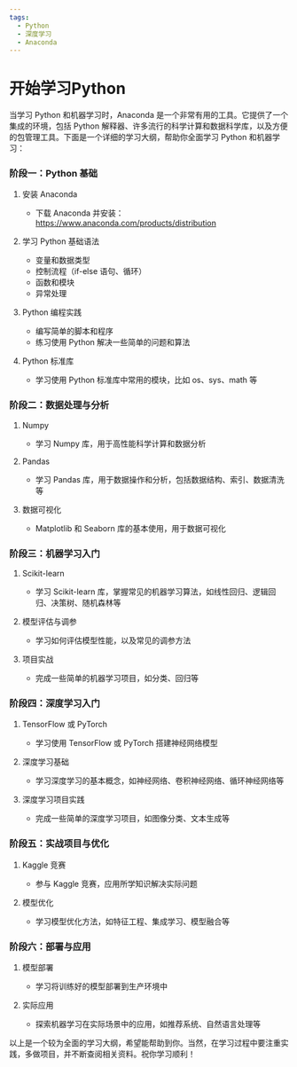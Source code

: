 ```yaml
---
tags:
  - Python
  - 深度学习
  - Anaconda
---
```


# 开始学习Python

当学习 Python 和机器学习时，Anaconda 是一个非常有用的工具。它提供了一个集成的环境，包括 Python 解释器、许多流行的科学计算和数据科学库，以及方便的包管理工具。下面是一个详细的学习大纲，帮助你全面学习 Python 和机器学习：

### 阶段一：Python 基础

1. 安装 Anaconda
   - 下载 Anaconda 并安装：https://www.anaconda.com/products/distribution

2. 学习 Python 基础语法
   - 变量和数据类型
   - 控制流程（if-else 语句、循环）
   - 函数和模块
   - 异常处理

3. Python 编程实践
   - 编写简单的脚本和程序
   - 练习使用 Python 解决一些简单的问题和算法

4. Python 标准库
   - 学习使用 Python 标准库中常用的模块，比如 os、sys、math 等

### 阶段二：数据处理与分析

1. Numpy
   - 学习 Numpy 库，用于高性能科学计算和数据分析

2. Pandas
   - 学习 Pandas 库，用于数据操作和分析，包括数据结构、索引、数据清洗等

3. 数据可视化
   - Matplotlib 和 Seaborn 库的基本使用，用于数据可视化

### 阶段三：机器学习入门

1. Scikit-learn
   - 学习 Scikit-learn 库，掌握常见的机器学习算法，如线性回归、逻辑回归、决策树、随机森林等

2. 模型评估与调参
   - 学习如何评估模型性能，以及常见的调参方法

3. 项目实战
   - 完成一些简单的机器学习项目，如分类、回归等

### 阶段四：深度学习入门

1. TensorFlow 或 PyTorch
   - 学习使用 TensorFlow 或 PyTorch 搭建神经网络模型

2. 深度学习基础
   - 学习深度学习的基本概念，如神经网络、卷积神经网络、循环神经网络等

3. 深度学习项目实践
   - 完成一些简单的深度学习项目，如图像分类、文本生成等

### 阶段五：实战项目与优化

1. Kaggle 竞赛
   - 参与 Kaggle 竞赛，应用所学知识解决实际问题

2. 模型优化
   - 学习模型优化方法，如特征工程、集成学习、模型融合等

### 阶段六：部署与应用

1. 模型部署
   - 学习将训练好的模型部署到生产环境中

2. 实际应用
   - 探索机器学习在实际场景中的应用，如推荐系统、自然语言处理等

以上是一个较为全面的学习大纲，希望能帮助到你。当然，在学习过程中要注重实践，多做项目，并不断查阅相关资料。祝你学习顺利！